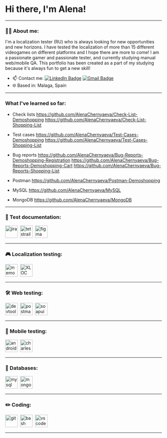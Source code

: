 # Hi there, I'm Alena!

---

### 👩‍💻 About me:

I'm a localization tester (RU) who is always looking for new opportunities and new horizons. I have tested the localization of more than 15 different videogames on different platforms and I hope there are more to come! I am a passionate gamer and passionate tester, and currently studying manual web/mobile QA. This portfolio has been created as a part of my studying because it's always fun to get a new skill!

- 📫 Contact me: [![LinkedIn Badge](https://img.shields.io/badge/-@alenachernyaeva-blue?style=flat&logo=LinkedIn&logoColor=white)](https://www.linkedin.com/in/alena-chernyaeva-a39509241/) [![Gmail Badge](https://img.shields.io/badge/-a.chernyaeva1002@gmail.com-red?style=flat&logo=Gmail&logoColor=white)](mailto:a.chernyaeva1002@gmail.com)
- 🌐 Based in: Malaga, Spain

---

### What I've learned so far:

- Check lists
https://github.com/AlenaChernyaeva/Check-List-Demoshopping
https://github.com/AlenaChernyaeva/Check-List-Shopping-List

- Test cases
https://github.com/AlenaChernyaeva/Test-Cases-Demoshopping
https://github.com/AlenaChernyaeva/Test-Cases-Shopping-List

- Bug reports
https://github.com/AlenaChernyaeva/Bug-Reports-Demoshopping-Registration
https://github.com/AlenaChernyaeva/Bug-Reports-Demoshopping-Cart
https://github.com/AlenaChernyaeva/Bug-Reports-Shopping-List

- Postman
https://github.com/AlenaChernyaeva/Postman-Demoshopping

- MySQL
https://github.com/AlenaChernyaeva/MySQL

- MongoDB
https://github.com/AlenaChernyaeva/MongoDB

---

### 📁 Test documentation:

<div>
  <img src="https://cdn.jsdelivr.net/gh/devicons/devicon/icons/jira/jira-original.svg" title="jira" alt="jira" width="40" height="40"/>&nbsp
  <img src="https://codahosted.io/packs/21236/unversioned/assets/LOGO/ba1091c59bab89cd2fd0f289622731fe16113d7b00905abe64759c313a4b73b76c1b0426076ed76cb74752234c734131df46992d5b8b48fc13e264240e4f7119f736cfeb64df36ded54b5cbf6198b9cadedf18dd0cac5c7dbcd16e6336c29363cd1292ba" title="testrail" alt="tetstrail" width="40" height="40"/>&nbsp
  <img src="https://cdn.jsdelivr.net/gh/devicons/devicon/icons/figma/figma-original.svg" title="figma" alt="figma" width="40" height="40"/>&nbsp
</div>

---

### 🎮 Localization testing:

<div>
  <img src="https://logosandtypes.com/wp-content/uploads/2020/08/memoq.svg" title="memoQ" alt="memoQ" width="40" height="40"/>&nbsp
  <img src="https://github.com/AlenaChernyaeva/test/blob/main/Xloc%20logo.png" title="XLOC" alt="XLOC" width="40" height="40"/>&nbsp
</div>

---

### 🛠️ Web testing:

<div>
  <img src="https://d33wubrfki0l68.cloudfront.net/38b5c953a4667366685d55db55d057c86db1fc54/a0fdc/static/acae6b24d940347661ca901ea07f47c1/chrome-dev-logo-icon.png" title="devtools" alt="devtools" width="40" height="40"/>&nbsp
  <img src="https://uxwing.com/wp-content/themes/uxwing/download/brands-and-social-media/postman-icon.png" title="postman" alt="postman" width="40" height="40"/>&nbsp
  <img src="https://static0.smartbear.co/smartbearbrand/media/images/home/soapui-icon.svg" title="soapui" alt="soapui" width="40" height="40"/>&nbsp
</div>

---

### 📱 Mobile testing:

<div>
  <img src="https://cdn.jsdelivr.net/gh/devicons/devicon/icons/androidstudio/androidstudio-original.svg" title="android-studio" alt="android-studio" width="40" height="40"/>&nbsp
  <img src="https://cdn.icon-icons.com/icons2/3053/PNG/512/charles_proxy_macos_bigsur_icon_190302.png" title="charles-proxy" alt="charles-proxy" width="40" height="40"/>&nbsp
</div>

---

### 💾 Databases:

<div>
  <img src="https://cdn.jsdelivr.net/gh/devicons/devicon/icons/mysql/mysql-original.svg" title="mysql" alt="mysql" width="40" height="40"/>&nbsp
  <img src="https://cdn.jsdelivr.net/gh/devicons/devicon/icons/mongodb/mongodb-original.svg" title="mongodb" alt="mongodb" width="40" height="40"/>&nbsp
</div>

---

### ✏️ Coding:

<div>
  <img src="https://cdn.jsdelivr.net/gh/devicons/devicon/icons/git/git-original.svg" title="git" alt="git" width="40" height="40"/>&nbsp
  <img src="https://upload.wikimedia.org/wikipedia/commons/thumb/4/4b/Bash_Logo_Colored.svg/1024px-Bash_Logo_Colored.svg.png?20180723054350" title="bash" alt="bash" width="40" height="40"/>&nbsp
  <img src="https://cdn.jsdelivr.net/gh/devicons/devicon/icons/vscode/vscode-original.svg" title="vscode" alt="vscode" width="40" height="40"/>&nbsp
  
</div>

---

